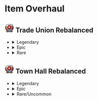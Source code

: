 # Item Overhaul

## <img src="./doc/item_overhaul/trade_union/icon_guildhouse.png" alt="Alternate text" width="30" /> Trade Union Rebalanced

- <details>
  <summary>Legendary</summary>

  - <details><!-- Aaden Issack, World-Famous Enbesan Chef -->
    <summary><img src="./doc/job_adertisements/enbesa/icon_enbesan_cook_3b.png" alt="Alternate text" width="20" /> Aaden Issack, World-Famous Enbesan Chef</summary>
      <img src="./doc/item_overhaul/trade_union/aaden.png" alt="Alternate text" />

      When a population consumes Jacob's "**Sardines**", "**Canned Food**" is exchanged for it.
      <img src="./doc/item_overhaul/trade_union/aaden_2.png" alt="Alternate text" />
    </details>

  - <details><!-- Belinda San Pedro, Head of Arcade Acquisitions -->
    <summary><img src="./doc/job_adertisements/infrastructure/icon_specialist_mall_01.png" alt="Alternate text" width="20" /> Belinda San Pedro, Head of Arcade Acquisitions</summary>
      <img src="./doc/item_overhaul/trade_union/belinda.png" alt="Alternate text" />
    </details>

  - <details><!-- Brother Hilarius, Purveyor of Monastic Mixtures -->
    <summary><img src="./doc/job_adertisements/drink/icon_priest_uncommon.png" alt="Alternate text" width="20" /> Brother Hilarius, Purveyor of Monastic Mixtures</summary>
      <img src="./doc/item_overhaul/trade_union/hilarius.png" alt="Alternate text" />
    </details>

  - <details><!-- Bruno Ironbright, Engineering Giant -->
    <summary><img src="./doc/job_adertisements/consumer/icon_well_dressed_205.png" alt="Alternate text" width="20" /> Bruno Ironbright, Engineering Giant</summary>
      <img src="./doc/item_overhaul/trade_union/bruno.png" alt="Alternate text" />
      <img src="./doc/item_overhaul/trade_union/susannah.png" alt="Alternate text" />
      <img src="./doc/item_overhaul/trade_union/engineer.png" alt="Alternate text" />
    </details>

  - <details><!-- Bumm Brimmell, the Original Dandy -->
    <summary><img src="./doc/job_adertisements/cloth/icon_tailor_3.png" alt="Alternate text" width="20" /> Bumm Brimmell, the Original Dandy</summary>
      <img src="./doc/item_overhaul/trade_union/bumm.png" alt="Alternate text" />
    </details>

  - <details><!-- Calla Lily, Of The Desert Bloom -->
    <summary><img src="./doc/job_adertisements/enbesa/icon_horticulturist_2.png" alt="Alternate text" width="20" /> Calla Lily, Of The Desert Bloom</summary>
      <img src="./doc/item_overhaul/trade_union/calla.png" alt="Alternate text" />
    </details>

  - <details><!-- Cosmo Castelli, Agronomic Trailblazer -->
    <summary><img src="./doc/job_adertisements/agriculture/icon_well_dressed_107.png" alt="Alternate text" width="20" /> Cosmo Castelli, Agronomic Trailblazer</summary>
      <img src="./doc/item_overhaul/trade_union/cosmo.png" alt="Alternate text" />
      <img src="./doc/item_overhaul/trade_union/alexander.png" alt="Alternate text" />
      <img src="./doc/item_overhaul/trade_union/medal.png" alt="Alternate text" />
      <img src="./doc/item_overhaul/trade_union/planter.png" alt="Alternate text" />
      <img src="./doc/item_overhaul/trade_union/yvonne.png" alt="Alternate text" />
      <img src="./doc/item_overhaul/trade_union/homesteader.png" alt="Alternate text" />
    </details>

  - <details><!-- Cristobal Taffeta, The Trendsetter -->
    <summary><img src="./doc/job_adertisements/cloth/icon_teacher_515.png" alt="Alternate text" width="20" /> Cristobal Taffeta, The Trendsetter</summary>
      <img src="./doc/item_overhaul/trade_union/cristobal.png" alt="Alternate text" />
      <img src="./doc/item_overhaul/trade_union/mariana.png" alt="Alternate text" />

      When a population consumes Jacob's "**Suits**", "**Tailored Suits**" are exchanged for them.
      <img src="./doc/item_overhaul/trade_union/mariana_2.png" alt="Alternate text" />
    </details>

  - <details><!-- Dr. Ali Al-Zahir, the Botanical Director -->
    <summary><img src="./doc/job_adertisements/agriculture/icon_farmer_102_b.png" alt="Alternate text" width="20" /> Dr. Ali Al-Zahir, the Botanical Director</summary>
      <img src="./doc/item_overhaul/trade_union/ali.png" alt="Alternate text" />
    </details>

  - <details><!-- Francois Strindberg, Crown Jeweller -->
    <summary><img src="./doc/job_adertisements/luxus/icon_well_dressed_106.png" alt="Alternate text" width="20" /> Francois Strindberg, Crown Jeweller</summary>
      <img src="./doc/item_overhaul/trade_union/strindberg.png" alt="Alternate text" />
      <img src="./doc/item_overhaul/trade_union/brigthwoman.png" alt="Alternate text" />
      <img src="./doc/item_overhaul/trade_union/gilbert.png" alt="Alternate text" />
      <img src="./doc/item_overhaul/trade_union/gemologist.png" alt="Alternate text" />
    </details>

  - <details><!-- Francois Thorne, The Industrial Reinforcer -->
    <summary><img src="./doc/job_adertisements/material/icon_well_dressed_103.png" alt="Alternate text" width="20" /> Francois Thorne, The Industrial Reinforcer </summary>
      <img src="./doc/item_overhaul/trade_union/thorne.png" alt="Alternate text" />
      <img src="./doc/item_overhaul/trade_union/general.png" alt="Alternate text" />
    </details>

  - <details><!-- Gennaro Garibaldi, Chocolatier by Royal Appointment -->
    <summary><img src="./doc/job_adertisements/food/icon_baker_102.png" alt="Alternate text" width="20" /> Gennaro Garibaldi, Chocolatier by Royal Appointment </summary>
      <img src="./doc/item_overhaul/trade_union/gennaro.png" alt="Alternate text" />
      <img src="./doc/item_overhaul/trade_union/charlotte.png" alt="Alternate text" />
      <img src="./doc/item_overhaul/trade_union/chocolatier.png" alt="Alternate text" />
    </details>

  - <details><!-- Fried Plantain Kitchen Items -->
    <summary><img src="./doc/item_overhaul/trade_union/icon_fried_bananas.png" alt="Alternate text" width="20" /> Fried Plantain Kitchen Items </summary>
      <img src="./doc/item_overhaul/trade_union/icnoyotl.png" alt="Alternate text" />
      <img src="./doc/item_overhaul/trade_union/kantyi.png" alt="Alternate text" />
      <img src="./doc/item_overhaul/trade_union/confectionier.png" alt="Alternate text" />
    </details>

  - <details><!-- Gerhard Fuchs, of the Patent Eyeglass -->
    <summary><img src="./doc/job_adertisements/consumer/icon_well_dressed_206.png" alt="Alternate text" width="20" /> Gerhard Fuchs, of the Patent Eyeglass </summary>
      <img src="./doc/item_overhaul/trade_union/gerhard.png" alt="Alternate text" />
      <img src="./doc/item_overhaul/trade_union/otto.png" alt="Alternate text" />
    </details>

  - <details><!-- Giorgis, the Eminent Hymnodist -->
    <summary><img src="./doc/job_adertisements/enbesa/icon_keeper_of_tradition_2.png" alt="Alternate text" width="20" /> Giorgis, the Eminent Hymnodist </summary>
      <img src="./doc/item_overhaul/trade_union/giorgis.png" alt="Alternate text" />
    </details>

  - <details><!-- Hans Klein, Old Grandfather Time -->
    <summary><img src="./doc/job_adertisements/luxus/icon_well_dressed_108.png" alt="Alternate text" width="20" /> Hans Klein, Old Grandfather Time </summary>
      <img src="./doc/item_overhaul/trade_union/hans.png" alt="Alternate text" />
      <img src="./doc/item_overhaul/trade_union/brigthwoman.png" alt="Alternate text" />
      <img src="./doc/item_overhaul/trade_union/chiara.png" alt="Alternate text" />
      <img src="./doc/item_overhaul/trade_union/horologist.png" alt="Alternate text" />
    </details>

  - <details><!-- Herve Savonne, Suppressor of Grime -->
    <summary><img src="./doc/job_adertisements/consumer/icon_well_dressed_206.png" alt="Alternate text" width="20" /> Herve Savonne, Suppressor of Grime </summary>
      <img src="./doc/item_overhaul/trade_union/herve.png" alt="Alternate text" />
      <img src="./doc/item_overhaul/trade_union/prunella.png" alt="Alternate text" />
    </details>

  - <details><!-- Jörg von Malching, Augur of the Auric -->
    <summary><img src="./doc/job_adertisements/mining/icon_well_dressed_104.png" alt="Alternate text" width="20" /> Jörg von Malching, Augur of the Auric </summary>
      <img src="./doc/item_overhaul/trade_union/joerg.png" alt="Alternate text" />
      <img src="./doc/item_overhaul/trade_union/micaela.png" alt="Alternate text" />
      <img src="./doc/item_overhaul/trade_union/sapper.png" alt="Alternate text" />
    </details>

  - <details><!-- Lady Jane Smythe, Queen of Haute Couture -->
    <summary><img src="./doc/job_adertisements/cloth/icon_normaldress_810.png" alt="Alternate text" width="20" /> Lady Jane Smythe, Queen of Haute Couture </summary>
      <img src="./doc/item_overhaul/trade_union/jane.png" alt="Alternate text" />
    </details>

  - <details><!-- Marcel Forcas, Celebrity Chef -->
    <summary><img src="./doc/job_adertisements/food/icon_well_dressed_201.png" alt="Alternate text" width="20" /> Marcel Forcas, Celebrity Chef </summary>
      <img src="./doc/item_overhaul/trade_union/marcel.png" alt="Alternate text" />
      <img src="./doc/item_overhaul/trade_union/archivist.png" alt="Alternate text" />
    </details>

  - <details><!-- Marco de la Mocha, Crusher of Beans -->
    <summary><img src="./doc/job_adertisements/drink/icon_curator_702.png" alt="Alternate text" width="20" /> Marco de la Mocha, Crusher of Beans </summary>
      <img src="./doc/item_overhaul/trade_union/marco.png" alt="Alternate text" />
      <img src="./doc/item_overhaul/trade_union/cecilia.png" alt="Alternate text" />
      <img src="./doc/item_overhaul/trade_union/sommelier.png" alt="Alternate text" />
    </details>

  - <details><!-- Marie-Antoine, Patissier Royale -->
    <summary><img src="./doc/job_adertisements/food/icon_baker_102.png" alt="Alternate text" width="20" /> Marie-Antoine, Patissier Royale </summary>
      <img src="./doc/item_overhaul/trade_union/marie.png" alt="Alternate text" />
      <img src="./doc/item_overhaul/trade_union/patrice.png" alt="Alternate text" />
      <img src="./doc/item_overhaul/trade_union/fine.png" alt="Alternate text" />
    </details>

  - <details><!-- Mark van der Mark, Breeder of Shepherd Dogs -->
    <summary><img src="./doc/job_adertisements/agriculture/icon_normal_dressed_207.png" alt="Alternate text" width="20" /> Mark van der Mark, Breeder of Shepherd Dogs </summary>
      <img src="./doc/item_overhaul/trade_union/mark.png" alt="Alternate text" />
      <img src="./doc/item_overhaul/trade_union/anthrax.png" alt="Alternate text" />
      <img src="./doc/item_overhaul/trade_union/savannah.png" alt="Alternate text" />
      <img src="./doc/item_overhaul/trade_union/domestic.png" alt="Alternate text" />
    </details>

  - <details><!-- Mrs. Mayson, The Very Good Housekeeper -->
    <summary><img src="./doc/job_adertisements/food/icon_well_dressed_401.png" alt="Alternate text" width="20" /> Mrs. Mayson, The Very Good Housekeeper </summary>
      <img src="./doc/item_overhaul/trade_union/mayson.png" alt="Alternate text" />
      <img src="./doc/item_overhaul/trade_union/michel.png" alt="Alternate text" />

      When a population consumes Jacob's "**Sardines**", "**Canned Food**" is exchanged for it.
      <img src="./doc/item_overhaul/trade_union/michel_2.png" alt="Alternate text" />
    </details>

  - <details><!-- Seraphim Papadikas, The Window Dresser -->
    <summary><img src="./doc/job_adertisements/material/icon_well_dressed_107.png" alt="Alternate text" width="20" /> Seraphim Papadikas, The Window Dresser </summary>
      <img src="./doc/item_overhaul/trade_union/seraphim.png" alt="Alternate text" />
      <img src="./doc/item_overhaul/trade_union/morris.png" alt="Alternate text" />
    </details>

  - <details><!-- Steven MacLeod, Geological Surveyor -->
    <summary><img src="./doc/job_adertisements/mining/icon_well_dressed_204.png" alt="Alternate text" width="20" /> Steven MacLeod, Geological Surveyor </summary>
      <img src="./doc/item_overhaul/trade_union/steven.png" alt="Alternate text" />
      <img src="./doc/item_overhaul/trade_union/grigor.png" alt="Alternate text" />
    </details>

  - <details><!-- Susannah Brightwoman, A Glimmer In The Darkness -->
    <summary><img src="./doc/item_overhaul/trade_union/icon_coffee_specialist_800.png" alt="Alternate text" width="20" /> Susannah Brightwoman, A Glimmer In The Darkness </summary>
      <img src="./doc/item_overhaul/trade_union/brigthwoman.png" alt="Alternate text" />
    </details>

  - <details><!-- Tlayolotl Savor, King of the Corn -->
    <summary><img src="./doc/job_adertisements/food/icon_entertainer_508.png" alt="Alternate text" width="20" /> Tlayolotl Savor, King of the Corn </summary>
      <img src="./doc/item_overhaul/trade_union/tlayolotl.png" alt="Alternate text" />
      <img src="./doc/item_overhaul/trade_union/kantyi_2.png" alt="Alternate text" />
      <img src="./doc/item_overhaul/trade_union/mole.png" alt="Alternate text" />
    </details>

  - <details><!-- Ursula Green, Guardian of the Forests -->
    <summary><img src="./doc/job_adertisements/forestry/icon_hunter_300.png" alt="Alternate text" width="20" /> Ursula Green, Guardian of the Forests </summary>
      <img src="./doc/item_overhaul/trade_union/ursula.png" alt="Alternate text" />
      <img src="./doc/item_overhaul/trade_union/tool3.png" alt="Alternate text" />
      <img src="./doc/item_overhaul/trade_union/tool2.png" alt="Alternate text" />
    </details>

  - <details><!-- Victor Perfecto, Cigar Daddy -->
    <summary><img src="./doc/job_adertisements/consumer/icon_torcedor_512.png" alt="Alternate text" width="20" /> Victor Perfecto, Cigar Daddy </summary>
      <img src="./doc/item_overhaul/trade_union/victor.png" alt="Alternate text" />
      <img src="./doc/item_overhaul/trade_union/lucia.png" alt="Alternate text" />
    </details>

  </details>

- <details>
  <summary>Epic</summary>

  - <details><!-- Chantelle the Charcutier -->
    <summary><img src="./doc/job_adertisements/food/icon_baker_402.png" alt="Alternate text" width="20" /> Chantelle the Charcutier </summary>
      <img src="./doc/item_overhaul/trade_union/chantelle.png" alt="Alternate text" />
      <img src="./doc/item_overhaul/trade_union/charcutier.png" alt="Alternate text" />
    </details>

  - <details><!-- Dario the Mechanical Engineer -->
    <summary><img src="./doc/job_adertisements/consumer/icon_normal_dressed_202.png" alt="Alternate text" width="20" /> Dario the Mechanical Engineer </summary>
      <img src="./doc/item_overhaul/trade_union/dario.png" alt="Alternate text" />
    </details>

  - <details><!-- Johan the Inventor -->
    <summary><img src="./doc/job_adertisements/luxus/icon_normal_dressed_202.png" alt="Alternate text" width="20" /> Johan the Inventor </summary>
      <img src="./doc/item_overhaul/trade_union/johan.png" alt="Alternate text" />
    </details>

  - <details><!-- Lily the Fashion Designer -->
    <summary><img src="./doc/job_adertisements/cloth/icon_well_dressed_401.png" alt="Alternate text" width="20" /> Lily the Fashion Designer </summary>
      <img src="./doc/item_overhaul/trade_union/lily.png" alt="Alternate text" />
    </details>

  - <details><!-- Marie-Louise Careme, Chef de Cuisine -->
    <summary><img src="./doc/job_adertisements/infrastructure/icon_specialist_chef_1.png" alt="Alternate text" width="20" /> Marie-Louise Careme, Chef de Cuisine </summary>
      <img src="./doc/item_overhaul/trade_union/careme.png" alt="Alternate text" />
      <img src="./doc/item_overhaul/trade_union/sous.png" alt="Alternate text" />
    </details>

  - <details><!-- Master Craftsman Franke -->
    <summary><img src="./doc/job_adertisements/cloth/icon_boris_franke.png" alt="Alternate text" width="20" /> Master Craftsman Franke </summary>
      <img src="./doc/item_overhaul/trade_union/franke.png" alt="Alternate text" />
      <img src="./doc/item_overhaul/trade_union/constume.png" alt="Alternate text" />
    </details>

  - <details><!-- Miss Rodriguez, the Conservationist -->
    <summary><img src="./doc/job_adertisements/forestry/icon_forester_401.png" alt="Alternate text" width="20" /> Miss Rodriguez, the Conservationist </summary>
      <img src="./doc/item_overhaul/trade_union/rodriguez.png" alt="Alternate text" />
      <img src="./doc/item_overhaul/trade_union/ranger.png" alt="Alternate text" />
      <img src="./doc/item_overhaul/trade_union/saw3.png" alt="Alternate text" />
      <img src="./doc/item_overhaul/trade_union/saw2.png" alt="Alternate text" />
      <img src="./doc/item_overhaul/trade_union/saw1.png" alt="Alternate text" />
    </details>

  - <details><!-- Sir Lewis Brindley, the Chemist -->
    <summary><img src="./doc/job_adertisements/drink/icon_influencer_lewis_2.png" alt="Alternate text" width="20" /> Sir Lewis Brindley, the Chemist </summary>
      <img src="./doc/item_overhaul/trade_union/lewis.png" alt="Alternate text" />
    </details>

  - <details><!-- Sluggish Surge-Wheel -->
    <summary><img src="./doc/item_overhaul/trade_union/item_pelton_wheel.png" alt="Alternate text" width="20" /> Sluggish Surge-Wheel </summary>
      <img src="./doc/item_overhaul/trade_union/wheel.png" alt="Alternate text" />
    </details>

  - <details><!-- Wahenoor, the Paper Mill Pro -->
    <summary><img src="./doc/job_adertisements/enbesa/icon_water_use_expert_1.png" alt="Alternate text" width="20" /> Wahenoor, the Paper Mill Pro </summary>
      <img src="./doc/item_overhaul/trade_union/wahenoor.png" alt="Alternate text" />
    </details>

  - <details><!-- Yebeba's Sturdy Greenhouse -->
    <summary><img src="./doc/item_overhaul/trade_union/item_sturdy_greenhouse.png" alt="Alternate text" width="20" /> Yebeba's Sturdy Greenhouse </summary>
      <img src="./doc/item_overhaul/trade_union/yebeba.png" alt="Alternate text" />
    </details>

  - <details><!-- Miraculous Steel Plough -->
    <summary><img src="./doc/item_overhaul/trade_union/icon_plough_1.png" alt="Alternate text" width="20" /> Miraculous Steel Plough </summary>
      <img src="./doc/item_overhaul/trade_union/plough3.png" alt="Alternate text" />
      <img src="./doc/item_overhaul/trade_union/plough2.png" alt="Alternate text" />
      <img src="./doc/item_overhaul/trade_union/plough1.png" alt="Alternate text" />
      <img src="./doc/item_overhaul/trade_union/seed.png" alt="Alternate text" />

      **Miraculous Steel Plough** is now part of the plough group, while **Steel Seed Drill** stands alone.
    </details>

  - <details><!-- Fabulous Feed Yard -->
    <summary><img src="./doc/item_overhaul/trade_union/icon_feedlots_3.png" alt="Alternate text" width="20" /> Fabulous Feed Yard </summary>
      <img src="./doc/item_overhaul/trade_union/yard3.png" alt="Alternate text" />
      <img src="./doc/item_overhaul/trade_union/yard2.png" alt="Alternate text" />
      <img src="./doc/item_overhaul/trade_union/yard1.png" alt="Alternate text" />
    </details>

- <details>
  <summary>Rare</summary>

  - <details><!-- Enbesan Bishop -->
    <summary><img src="./doc/job_adertisements/enbesa/icon_ewahedo_faith_2.png" alt="Alternate text" width="20" /> Enbesan Bishop  </summary>
      <img src="./doc/item_overhaul/trade_union/bishop.png" alt="Alternate text" />
    </details>

  </details>

  </details>

## <img src="./doc/item_overhaul/trade_union/icon_guildhouse.png" alt="Alternate text" width="30" /> Town Hall Rebalanced

- <details>
  <summary>Legendary</summary>

  </details>

- <details>
  <summary>Epic</summary>

  </details>

- <details>
  <summary>Rare/Uncommon</summary>

  </details>
